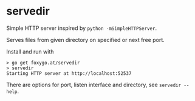 # servedir

Simple HTTP server inspired by `python -mSimpleHTTPServer`.

Serves files from given directory on specified or next free port.

Install and run with

    > go get foxygo.at/servedir
    > servedir
    Starting HTTP server at http://localhost:52537

There are options for port, listen interface and directory, see `servedir --help`.

